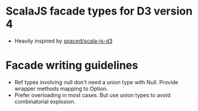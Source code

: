 # ScalaJS facade types for D3 version 4
* Heavily inspired by [spaced/scala-js-d3](https://github.com/spaced/scala-js-d3)

# Facade writing guidelines
* Ref types involving null don't need a union type with Null. Provide wrapper methods mapping to Option.
* Prefer overloading in most cases. But use union types to avoid combinatorial explosion.

